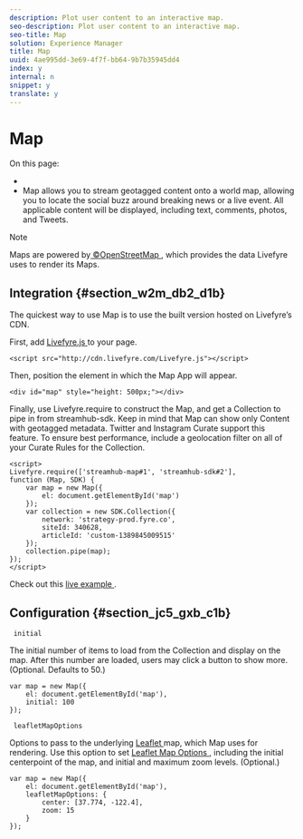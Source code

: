 ```yaml
---
description: Plot user content to an interactive map.
seo-description: Plot user content to an interactive map.
seo-title: Map
solution: Experience Manager
title: Map
uuid: 4ae995dd-3e69-4f7f-bb64-9b7b35945dd4
index: y
internal: n
snippet: y
translate: y
---
```


# Map

On this page: 

* [](#c_map_integration/section_w2m_db2_d1b)
* [](#c_map_integration/section_jc5_gxb_c1b)
Map allows you to stream geotagged content onto a world map, allowing you to locate the social buzz around breaking news or a live event. All applicable content will be displayed, including text, comments, photos, and Tweets. 

>[!NOTE]
>
>Maps are powered by[ ©OpenStreetMap ](http://www.openstreetmap.org/copyright), which provides the data Livefyre uses to render its Maps. 


## Integration {#section_w2m_db2_d1b}

The quickest way to use Map is to use the built version hosted on Livefyre’s CDN. 

First, add [ Livefyre.js ](https://github.com/Livefyre/Livefyre.js) to your page. 

```
<script src="http://cdn.livefyre.com/Livefyre.js"></script> 

```
Then, position the element in which the Map App will appear. 

```
<div id="map" style="height: 500px;"></div>
```
Finally, use Livefyre.require to construct the Map, and get a Collection to pipe in from streamhub-sdk. Keep in mind that Map can show only Content with geotagged metadata. Twitter and Instagram Curate support this feature. To ensure best performance, include a geolocation filter on all of your Curate Rules for the Collection. 

```
<script> 
Livefyre.require(['streamhub-map#1', 'streamhub-sdk#2'], 
function (Map, SDK) { 
    var map = new Map({ 
        el: document.getElementById('map') 
    }); 
    var collection = new SDK.Collection({ 
        network: 'strategy-prod.fyre.co', 
        siteId: 340628, 
        articleId: 'custom-1389845009515' 
    }); 
    collection.pipe(map); 
}); 
</script>
```
Check out this [ live example ](http://codepen.io/cheung31/pen/wkmbF). 

## Configuration {#section_jc5_gxb_c1b}

` initial` 

The initial number of items to load from the Collection and display on the map. After this number are loaded, users may click a button to show more. (Optional. Defaults to 50.) 

```
var map = new Map({ 
    el: document.getElementById('map'), 
    initial: 100 
});
```
` leafletMapOptions` 

Options to pass to the underlying [ Leaflet ](http://leafletjs.com/) map, which Map uses for rendering. Use this option to set [ Leaflet Map Options ](http://leafletjs.com/reference.html#map-options), including the initial centerpoint of the map, and initial and maximum zoom levels. (Optional.) 

```
var map = new Map({ 
    el: document.getElementById('map'), 
    leafletMapOptions: { 
        center: [37.774, -122.4], 
        zoom: 15 
    } 
});
```
